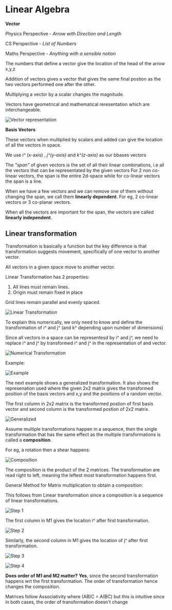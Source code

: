 # Linear Algebra

**Vector**

Physics Perspective - _Arrow with Direction and Length_

CS Perspective - _List of Numbers_

Maths Perspective - _Anything with a sensible notion_

The numbers that define a vector give the location of the head of the arrow x,y,z

Addition of vectors gives a vector that gives the same final postion as the two vectors performed one after the other.

Multiplying a vector by a scalar changes the magnitude.

Vectors have geometrical and mathematical reresentation which are interchangeable.

![Vector representation](/Notes/images/Vector%20Representaion.png "Vector")


**Basis Vectors**

These vectors when multiplied by scalars and added can give the location of all the vectors in space.

We use _i^_ (x-axis) , _j^(y-axis)_ and _k^(z-axis)_ as our bbases vectors

The _"span"_ of given vectors is the set of all their linear combinations, i.e all the vectors that can be representated by the given vectors
For 2 non co-linear vectors, the span is the entire 2d-space while for co-linear vectors the span is a line.

When we have a few vectors and we can remove one of them without changing the span, we call them **linearly dependent**. For eg, 2 co-linear vectors or 3 co-planar vectors.

When all the vectors are important for the span, the vectors are called **linearly independent**.


## Linear transformation

Transformation is basically a function but the key difference is that transformation suggests movement, specifically of one vector to another vector.

All vectors in a given space move to another vector.

Linear Transformation has 2 properties:
1. All lines must remain lines.
2. Origin must remain fixed in place

Grid lines remain parallel and evenly spaced.

![Linear Transformation](/Notes/images/Linear%20Transformation%20.png "Linear Transfoormation")




To explain this numerically, we only need to know and define the transformation of i^ and j^ (and k^ depending upon number of dimensions)

Since all vectors in a space can be representesd by i^ and j^, we need to replace i^ and j^ by transformed i^ and j^ in the representation of and vector.

![Numerical Transformation](/Notes/images/Linear%20Transformation%20Numerically.png "Numerical Transformation")

Example:

![Example](/Notes/images/Transformation%20Example.png "Example")

The next example shows a generalized transformation. It also shows the represenation used where the given 2x2 matrix gives the transformed position of the basis vectors and x,y and the positions of a random vector.

The first column in 2x2 matrix is the transformed postion of first basis vector and second column is the transformed postion of 2x2 matrix.

![Generalized](/Notes/images/Generalized%20example%20with%20representation.png "Generalized")


Assume multiple transformations happen in a sequence, then the single transformation that has the same effect as the multiple transformations is called a **composition**.

For eg, a rotation then a shear happens:

![Composition](/Notes/images/composition.png "Compposition")

The composition is the product of the 2 matrices.
The transformation are read right to left, meaning the leftest most transformation happens first.

General Method for Matrix multiplication to obtain a composition:

This follows from Linear transformation since a composition is a sequence of linear transformations.

![Step 1](/Notes/images/composition%201.png "step 1")

The first column in M1 gives the location i^ after first transformation.

![Step 2](/Notes/images/composition%202.png "step 2")

Similarly, the second column in M1 gives the location of j^ after first transformation.

![Step 3](/Notes/images/composition%203.png "step 3")

![Step 4](/Notes/images/composition%204.png "step 4")



**Does order of M1 and M2 matter?**
**Yes**, since the second transformation happens wrt the first transformation. The order of transformation hence changes the composition.

Matrices follow Associativity where (AB)C = A(BC) but this is intuitive since in both cases, the order of transformation doesn't change